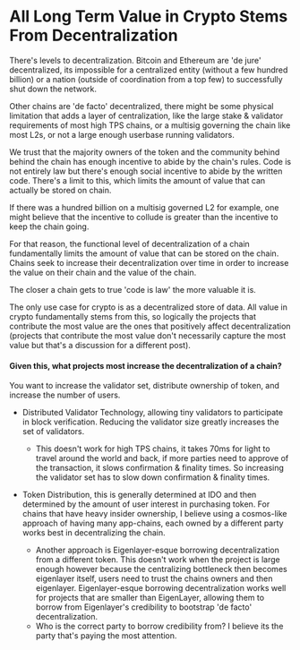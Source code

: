 # All Long Term Value in Crypto Stems From Decentralization

There's levels to decentralization. Bitcoin and Ethereum are 'de jure' decentralized, its impossible for a centralized entity (without a few hundred billion) or a nation (outside of coordination from a top few) to successfully shut down the network.

Other chains are 'de facto' decentralized, there might be some physical limitation that adds a layer of centralization, like the large stake & validator requirements of most high TPS chains, or a multisig governing the chain like most L2s, or not a large enough userbase running validators. 

We trust that the majority owners of the token and the community behind behind the chain has enough incentive to abide by the chain's rules. Code is not entirely law but there's enough social incentive to abide by the written code. There's a limit to this, which limits the amount of value that can actually be stored on chain. 

If there was a hundred billion on a multisig governed L2 for example, one might believe that the incentive to collude is greater than the incentive to keep the chain going. 

For that reason, the functional level of decentralization of a chain fundamentally limits the amount of value that can be stored on the chain. Chains seek to increase their decentralization over time in order to increase the value on their chain and the value of the chain.

The closer a chain gets to true 'code is law' the more valuable it is. 

The only use case for crypto is as a decentralized store of data. All value in crypto fundamentally stems from this, so logically the projects that contribute the most value are the ones that positively affect decentralization (projects that contribute the most value don't necessarily capture the most value but that's a discussion for a different post).
 
#### Given this, what projects most increase the decentralization of a chain?

You want to increase the validator set, distribute ownership of token, and increase the number of users.

- Distributed Validator Technology, allowing tiny validators to participate in block verification. Reducing the validator size greatly increases the set of validators. 
    - This doesn't work for high TPS chains, it takes 70ms for light to travel around the world and back, if more parties need to approve of the transaction, it slows confirmation & finality times. So increasing the validator set has to slow down confirmation & finality times.

- Token Distribution, this is generally determined at IDO and then determined by the amount of user interest in purchasing token. For chains that have heavy insider ownership, I believe using a cosmos-like approach of having many app-chains, each owned by a different party works best in decentralizing the chain.
    - Another approach is Eigenlayer-esque borrowing decentralization from a different token. This doesn't work when the project is large enough however because the centralizing bottleneck then becomes eigenlayer itself, users need to trust the chains owners and then eigenlayer. Eigenlayer-esque borrowing decentralization works well for projects that are smaller than EigenLayer, allowing them to borrow from Eigenlayer's credibility to bootstrap 'de facto' decentralization.
    - Who is the correct party to borrow credibility from? I believe its the party that's paying the most attention. 



